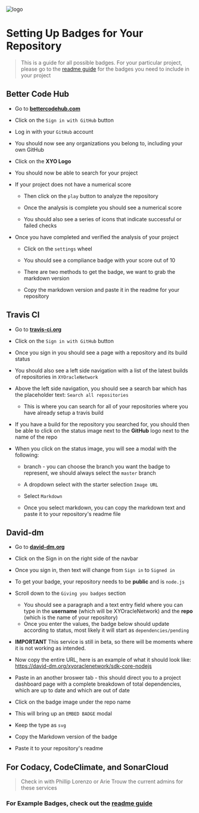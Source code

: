 [logo]: https://cdn.xy.company/img/brand/XY_Logo_GitHub.png

![logo]

# Setting Up Badges for Your Repository

> This is a guide for all possible badges. For your particular project, please go to the [readme guide](readme-guide) for the badges you need to include in your project

## Better Code Hub

- Go to **[bettercodehub.com](https://bettercodehub.com/)**

- Click on the `Sign in with GitHub` button

- Log in with your `GitHub` account

- You should now see any organizations you belong to, including your own GitHub

- Click on the **XYO Logo**

- You should now be able to search for your project

- If your project does not have a numerical score

    - Then click on the `play` button to analyze the repository

    - Once the analysis is complete you should see a numerical score

    - You should also see a series of icons that indicate successful or failed checks

- Once you have completed and verified the analysis of your project
    - Click on the `settings` wheel

    - You should see a compliance badge with your score out of 10

    - There are two methods to get the badge, we want to grab the markdown version

    - Copy the markdown version and paste it in the readme for your repository

## Travis CI

- Go to **[travis-ci.org](https://travis-ci.org)**

- Click on the `Sign in with GitHub` button

- Once you sign in you should see a page with a repository and its build status

- You should also see a left side navigation with a list of the latest builds of repositories in `XYOracleNetwork`

- Above the left side navigation, you should see a search bar which has the placeholder text: `Search all repositories`

    - This is where you can search for all of your repositories where you have already setup a travis build

- If you have a build for the repository you searched for, you should then be able to click on the status image next to the **GitHub** logo next to the name of the repo

- When you click on the status image, you will see a modal with the following:

    - branch - you can choose the branch you want the badge to represent, we should always select the `master` branch

    - A dropdown select with the starter selection `Image URL`

    - Select `Markdown`

    - Once you select markdown, you can copy the markdown text and paste it to your repository's readme file
  
## David-dm

- Go to **[david-dm.org](https://david-dm.org/)**

- Click on the Sign in on the right side of the navbar

- Once you sign in, then text will change from `Sign in` to `Signed in`

- To get your badge, your repository needs to be **public** and is `node.js`

- Scroll down to the `Giving you badges` section
    - You should see a paragraph and a text entry field where you can type in the **username** (which will be XYOracleNetwork) and the **repo** (which is the name of your repository)
    - Once you enter the values, the badge below should update according to status, most likely it will start as `dependencies/pending`

- **IMPORTANT** This service is still in beta, so there will be moments where it is not working as intended. 
- Now copy the entire URL, here is an example of what it should look like: https://david-dm.org/xyoraclenetwork/sdk-core-nodejs

- Paste in an another broswer tab - this should direct you to a project dashboard page with a complete breakdown of total dependencies, which are up to date and which are out of date

- Click on the badge image under the repo name

- This will bring up an `EMBED BADGE` modal

- Keep the type as `svg`

- Copy the Markdown version of the badge

- Paste it to your repository's readme

## For Codacy, CodeClimate, and SonarCloud

> Check in with Phillip Lorenzo or Arie Trouw the current admins for these services

### For Example Badges, check out the [readme guide](readme-guide)

